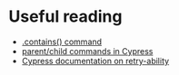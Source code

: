 # Useful reading
* [.contains() command](https://docs.cypress.io/api/commands/contains.html#Usage)
* [parent/child commands in Cypress](https://docs.cypress.io/guides/core-concepts/introduction-to-cypress.html#Subject-Management)
* [Cypress documentation on retry-ability](https://docs.cypress.io/guides/core-concepts/retry-ability.html#Why-are-some-commands-NOT-retried)